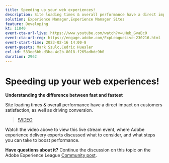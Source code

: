 ```yaml
---
title: Speeding up your web experiences!
description: Site loading times & overall performance have a direct impact on customers satisfaction, as well as driving conversion.
solution: Experience Manager,Experience Manager Sites
feature: Developing
kt: 11840
event-cta-url-live: https://www.youtube.com/watch?v=uHeb_GvaBc0
event-cta-url-reg: https://engage.adobe.com/ExpLeagueLive-230216.html
event-start-time: 2023-02-16 14:00-8
event-guests: Mark Szulc,Cedric Huesler
exl-id: 533ee6bb-d3ba-4c2b-8018-f265adbdc9b0
duration: 2962
---
```

# Speeding up your web experiences!

**Understanding the difference between fast and fastest**

Site loading times & overall performance have a direct impact on customers satisfaction, as well as driving conversion.

>[!VIDEO](https://video.tv.adobe.com/v/3414150/?quality=12&learn=on)

Watch the video above to view this live stream event, where Adobe experience delivery experts discussed what to consider, and what steps you can take to boost performance.

**Have questions about it?** Continue the discussion on this topic on the Adobe Experience League [Community post](https://experienceleaguecommunities.adobe.com/t5/adobe-experience-manager/experience-league-live-post-session-discussion-speeding-up-your/m-p/575513#M36836).

